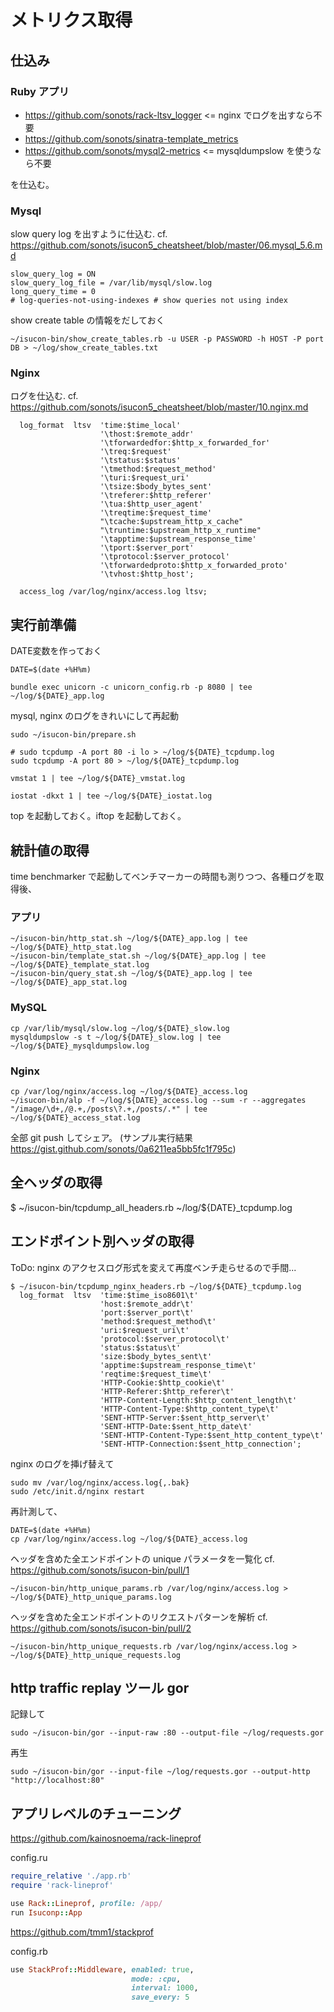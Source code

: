 # メトリクス取得

## 仕込み

### Ruby アプリ

* https://github.com/sonots/rack-ltsv_logger <= nginx でログを出すなら不要
* https://github.com/sonots/sinatra-template_metrics
* https://github.com/sonots/mysql2-metrics <= mysqldumpslow を使うなら不要

を仕込む。

### Mysql

slow query log を出すように仕込む. cf. https://github.com/sonots/isucon5_cheatsheet/blob/master/06.mysql_5.6.md

```
slow_query_log = ON
slow_query_log_file = /var/lib/mysql/slow.log
long_query_time = 0
# log-queries-not-using-indexes # show queries not using index
```

show create table の情報をだしておく

```
~/isucon-bin/show_create_tables.rb -u USER -p PASSWORD -h HOST -P port DB > ~/log/show_create_tables.txt
```

### Nginx

ログを仕込む. cf. https://github.com/sonots/isucon5_cheatsheet/blob/master/10.nginx.md

```
  log_format  ltsv  'time:$time_local'
                    '\thost:$remote_addr'
                    '\tforwardedfor:$http_x_forwarded_for'
                    '\treq:$request'
                    '\tstatus:$status'
                    '\tmethod:$request_method'
                    '\turi:$request_uri'
                    '\tsize:$body_bytes_sent'
                    '\treferer:$http_referer'
                    '\tua:$http_user_agent'
                    '\treqtime:$request_time'
                    "\tcache:$upstream_http_x_cache"
                    "\truntime:$upstream_http_x_runtime"
                    '\tapptime:$upstream_response_time'
                    '\tport:$server_port'
                    '\tprotocol:$server_protocol'
                    '\tforwardedproto:$http_x_forwarded_proto'
                    '\tvhost:$http_host';

  access_log /var/log/nginx/access.log ltsv;
```

## 実行前準備


DATE変数を作っておく

```
DATE=$(date +%H%m)
```

```
bundle exec unicorn -c unicorn_config.rb -p 8080 | tee ~/log/${DATE}_app.log
```

mysql, nginx のログをきれいにして再起動

```
sudo ~/isucon-bin/prepare.sh
```

```
# sudo tcpdump -A port 80 -i lo > ~/log/${DATE}_tcpdump.log
sudo tcpdump -A port 80 > ~/log/${DATE}_tcpdump.log
```

```
vmstat 1 | tee ~/log/${DATE}_vmstat.log
```

```
iostat -dkxt 1 | tee ~/log/${DATE}_iostat.log
```

top を起動しておく。iftop を起動しておく。

## 統計値の取得

time benchmarker で起動してベンチマーカーの時間も測りつつ、各種ログを取得後、

### アプリ

```
~/isucon-bin/http_stat.sh ~/log/${DATE}_app.log | tee ~/log/${DATE}_http_stat.log
~/isucon-bin/template_stat.sh ~/log/${DATE}_app.log | tee ~/log/${DATE}_template_stat.log
~/isucon-bin/query_stat.sh ~/log/${DATE}_app.log | tee ~/log/${DATE}_app_stat.log
```

### MySQL

```
cp /var/lib/mysql/slow.log ~/log/${DATE}_slow.log
mysqldumpslow -s t ~/log/${DATE}_slow.log | tee ~/log/${DATE}_mysqldumpslow.log
```


### Nginx

```
cp /var/log/nginx/access.log ~/log/${DATE}_access.log
~/isucon-bin/alp -f ~/log/${DATE}_access.log --sum -r --aggregates "/image/\d+,/@.+,/posts\?.+,/posts/.*" | tee ~/log/${DATE}_access_stat.log
```

全部 git push してシェア。 (サンプル実行結果 https://gist.github.com/sonots/0a6211ea5bb5fc1f795c)

## 全ヘッダの取得

$ ~/isucon-bin/tcpdump_all_headers.rb ~/log/${DATE}_tcpdump.log

## エンドポイント別ヘッダの取得

ToDo: nginx のアクセスログ形式を変えて再度ベンチ走らせるので手間...

```
$ ~/isucon-bin/tcpdump_nginx_headers.rb ~/log/${DATE}_tcpdump.log
  log_format  ltsv  'time:$time_iso8601\t'
                    'host:$remote_addr\t'
                    'port:$server_port\t'
                    'method:$request_method\t'
                    'uri:$request_uri\t'
                    'protocol:$server_protocol\t'
                    'status:$status\t'
                    'size:$body_bytes_sent\t'
                    'apptime:$upstream_response_time\t'
                    'reqtime:$request_time\t'
                    'HTTP-Cookie:$http_cookie\t'
                    'HTTP-Referer:$http_referer\t'
                    'HTTP-Content-Length:$http_content_length\t'
                    'HTTP-Content-Type:$http_content_type\t'
                    'SENT-HTTP-Server:$sent_http_server\t'
                    'SENT-HTTP-Date:$sent_http_date\t'
                    'SENT-HTTP-Content-Type:$sent_http_content_type\t'
                    'SENT-HTTP-Connection:$sent_http_connection';
```

nginx のログを挿げ替えて

```
sudo mv /var/log/nginx/access.log{,.bak}
sudo /etc/init.d/nginx restart
```

再計測して、

```
DATE=$(date +%H%m)
cp /var/log/nginx/access.log ~/log/${DATE}_access.log
```

ヘッダを含めた全エンドポイントの unique パラメータを一覧化 cf. https://github.com/sonots/isucon-bin/pull/1

```
~/isucon-bin/http_unique_params.rb /var/log/nginx/access.log > ~/log/${DATE}_http_unique_params.log
```


ヘッダを含めた全エンドポイントのリクエストパターンを解析 cf. https://github.com/sonots/isucon-bin/pull/2

```
~/isucon-bin/http_unique_requests.rb /var/log/nginx/access.log > ~/log/${DATE}_http_unique_requests.log
```

## http traffic replay ツール gor

記録して

```
sudo ~/isucon-bin/gor --input-raw :80 --output-file ~/log/requests.gor
```

再生

```
sudo ~/isucon-bin/gor --input-file ~/log/requests.gor --output-http "http://localhost:80"
```

## アプリレベルのチューニング

https://github.com/kainosnoema/rack-lineprof

config.ru

```ruby
require_relative './app.rb'
require 'rack-lineprof'

use Rack::Lineprof, profile: /app/
run Isuconp::App
```

https://github.com/tmm1/stackprof

config.rb

```ruby
use StackProf::Middleware, enabled: true,
                           mode: :cpu,
                           interval: 1000,
                           save_every: 5
```
